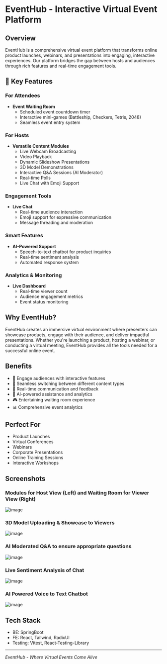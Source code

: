 # EventHub - Interactive Virtual Event Platform

## Overview
EventHub is a comprehensive virtual event platform that transforms online product launches, webinars, and presentations into engaging, interactive experiences. Our platform bridges the gap between hosts and audiences through rich features and real-time engagement tools.

## 🌟 Key Features

### For Attendees
- **Event Waiting Room**
  - Scheduled event countdown timer
  - Interactive mini-games (Battleship, Checkers, Tetris, 2048)
  - Seamless event entry system

### For Hosts
- **Versatile Content Modules**
  - Live Webcam Broadcasting
  - Video Playback
  - Dynamic Slideshow Presentations
  - 3D Model Demonstrations
  - Interactive Q&A Sessions (AI Moderator)
  - Real-time Polls
  - Live Chat with Emoji Support

### Engagement Tools
- **Live Chat**
  - Real-time audience interaction
  - Emoji support for expressive communication
  - Message threading and moderation

### Smart Features
- **AI-Powered Support**
  - Speech-to-text chatbot for product inquiries
  - Real-time sentiment analysis
  - Automated response system

### Analytics & Monitoring
- **Live Dashboard**
  - Real-time viewer count
  - Audience engagement metrics
  - Event status monitoring

## Why EventHub?
EventHub creates an immersive virtual environment where presenters can showcase products, engage with their audience, and deliver impactful presentations. Whether you're launching a product, hosting a webinar, or conducting a virtual meeting, EventHub provides all the tools needed for a successful online event.

## Benefits
- 🎯 Engage audiences with interactive features
- 🔄 Seamless switching between different content types
- 💬 Real-time communication and feedback
- 🤖 AI-powered assistance and analytics
- 🎮 Entertaining waiting room experience
- 📊 Comprehensive event analytics

## Perfect For
- Product Launches
- Virtual Conferences
- Webinars
- Corporate Presentations
- Online Training Sessions
- Interactive Workshops

## Screenshots
### Modules for Host View (Left) and Waiting Room for Viewer View (Right)
![image](https://github.com/user-attachments/assets/de3750c3-d30f-48fb-a982-6418520f979d)
### 3D Model Uploading & Showcase to Viewers
![image](https://github.com/user-attachments/assets/eccfd957-f9f1-4c54-92de-110462eda06b)
### AI Moderated Q&A to ensure appropriate questions
![image](https://github.com/user-attachments/assets/eafb4788-6536-4d23-bb74-43ef6bb7e3d9)
### Live Sentiment Analysis of Chat
![image](https://github.com/user-attachments/assets/29b27f55-1436-444b-9449-885fe57ad0f4)
### AI Powered Voice to Text Chatbot
![image](https://github.com/user-attachments/assets/7e95c632-0e89-4959-9d23-87fdb31d874f)


## Tech Stack
- BE: SpringBoot
- FE: React, Tailwind, RadixUI
- Testing: Vitest, React-Testing-Library

---

*EventHub - Where Virtual Events Come Alive*
